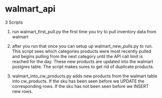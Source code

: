 # walmart_api

3 Scripts

1) run walmart_first_pull.py the first time you try to pull inventory data from walmart

2) after you run that once you can setup up walmart_new_pulls.py to run. This script sees which categories products were most recently pulled and begins pulling from the next category until the API call limit is reached for the day. These new products are updated into the walmart postgres table. The script makes sures to get rid of duplicate products.

3) walmart_into_cw_products.py adds new products from the walmart table into cw_products. If the sku has been seen before we UPDATE the corresponding rows. If the sku has not been seen before we INSERT new rows.
